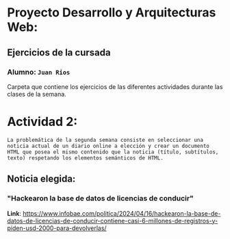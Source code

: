 # Proyecto Desarrollo y Arquitecturas Web:
## Ejercicios de la cursada
### Alumno: `Juan Rios`

Carpeta que contiene los ejercicios de las diferentes actividades durante las clases de la semana.

# Actividad 2:
```
La problemática de la segunda semana consiste en seleccionar una noticia actual de un diario online a elección y crear un documento HTML que posea el mismo contenido que la noticia (título, subtítulos, texto) respetando los elementos semánticos de HTML.
```

## Noticia elegida: 
### "Hackearon la base de datos de licencias de conducir"

 __Link__:   https://www.infobae.com/politica/2024/04/16/hackearon-la-base-de-datos-de-licencias-de-conducir-contiene-casi-6-millones-de-registros-y-piden-usd-2000-para-devolverlas/